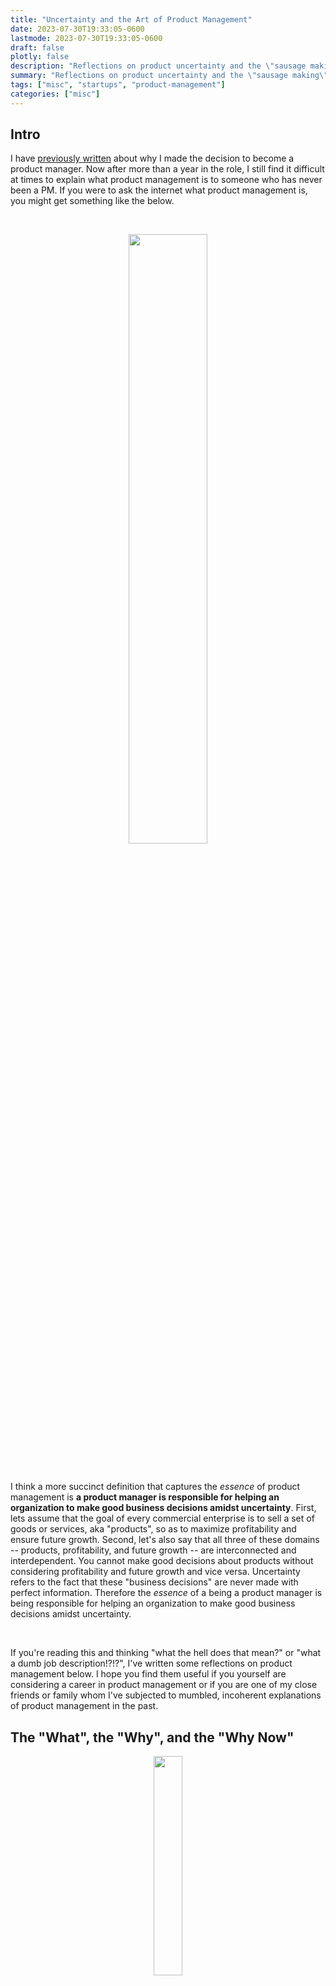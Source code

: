 ```yaml
---
title: "Uncertainty and the Art of Product Management"
date: 2023-07-30T19:33:05-0600
lastmode: 2023-07-30T19:33:05-0600
draft: false
plotly: false
description: "Reflections on product uncertainty and the \"sausage making\" that goes in to making good product decisions."
summary: "Reflections on product uncertainty and the \"sausage making\" that goes in to making good product decisions."
tags: ["misc", "startups", "product-management"]
categories: ["misc"]
---
```


## Intro

I have [previously written](/career-change/) about why I made the decision to become a product manager. Now after more than a year in the role, I still find it difficult at times to explain what product management is to someone who has never been a PM. If you were to ask the internet what product management is, you might get something like the below.

<br>

<p align="center">
    <img src="/img/uncertainty/chat-gpt-product-management.png" height=50%>
</p>

<br>

I think a more succinct definition that captures the *essence* of product management is **a product manager is responsible for helping an organization to make good business decisions amidst uncertainty**. First, lets assume that the goal of every commercial enterprise is to sell a set of goods or services, aka "products", so as to maximize profitability and ensure future growth. Second, let's also say that all three of these domains -- products, profitability, and future growth -- are interconnected and interdependent. You cannot make good decisions about products without considering profitability and future growth and vice versa. Uncertainty refers to the fact that these "business decisions" are never made with perfect information. Therefore the *essence* of a being a product manager is being responsible for helping an organization to make good business decisions amidst uncertainty. 

<br>

If you're reading this and thinking "what the hell does that mean?" or "what a dumb job description!?!?", I've written some reflections on product management below. I hope you find them useful if you yourself are considering a career in product management or if you are one of my close friends or family whom I've subjected to mumbled, incoherent explanations of product management in the past.

## The "What", the "Why", and the "Why Now"

<p align="center">
    <img src="https://canny.io/blog/wp-content/uploads/2023/05/image-3.png" height=30%>
</p>

This section comes primarily from a friend and mentor, Parilee Wang. Before ever becoming a PM, Parilee told me that the primary responsibilities of a a product manager are *owning* the "What", the "Why", and the "Why Now". The "What" is short for "What is the customer problem that the business is trying to solve?". The "Why" is short for "Why is this problem something the business should solve?". Finally, the "Why Now" is short for "Why should the business solve this problem *NOW* as opposed to focusing on something else?". Together these three questions represent a framework for understanding and prioritizing the customer problems that a business should work towards solving. 

<br>

What does it mean to *own* these questions? In my experience, it is more complicated than simply having an answer for each. I've come to believe that *owning* the "What", the "Why", and the "Why Now" means that you, as a product manager, are the person responsible for making sure the company, as a collective organization, has an answer to each of these questions. I think a common misconception of product management is that you are responsible for coming up the with answers, but the truth is that you're actually responsible for helping the business to find them. The difference is subtle but important. More often than not, the answer to any of these three questions can be found within the business and the job of a PM is to ask the right questions and build consensus. In the instances where answers to the questions cannot be easily found *within* the company, a PM should be helping to lead the search rather than going on a solo mission to determine the answers. Taken together this means somewhat paradoxically that even though a good product manager *owns* the answers to the "What", the "Why", and the "Why Now", as a rule of thumb, a product manager should always be asking more questions about the "What", the "Why", and the "Why Now" than he or she is ever answering. 

## Decisions and Deadlines

The "What", the "Why", and the "Why Now" is a framework for understanding how to prioritize the importance of business problems but the job of a product manager doesn't end here. PMs are also responsible for *execution*, i.e. helping to create and bring solutions to customer problems to market. Again, responsible does not mean that PMs are the only owns who make decisions and take action when bringing a product to market. This is probably a generous analogy but I think that this part of the PM job remit is similar to being the conductor of a symphony orchestra. And if you're wondering, ["Why do orchestras need conductors?"](https://www.npr.org/sections/deceptivecadence/2012/11/27/165677915/do-orchestras-really-need-conductors), please bear with me. 

<br>

<p align=center>
    <img src="https://media.npr.org/assets/img/2012/11/21/leonard-bernstein_custom-958733251cfd600f18c260c6e752d3bc85cb4f81-s1600-c85.webp" height=30%>
    <p>
        <strong>Does This Guy Matter? </strong>Conductor Leonard Bernstein during rehearsal with the Cincinnati Symphony at Carnegie Hall in 1977.
    </p>
    :backhand_index_pointing_up: James Garrett/New York Daily News via Getty Images 
<p>


<br>

Product Managers should not take a hands-on role in bringing a product to market. Similarly, conductors never pick up a violin mid performance. Instead, the best course of action for PMs is to take an incredibly active role *conducting* (see what I did there) efforts across teams and making sure that all teams are working in *harmony* (got ya again) to create the best possible solution for the business. But the conductor analogy goes even further than this. I would argue that the most important quality a conductor brings to the orchestra is their initial idea of how to make a piece of music as appealing as possible to an audience. Some people may think that conductors are strict authoritarians, but I believe that the best conductors aren't beholden to their initial ideas and instead use them as a launch pad to create something unique with the rest of the orchestra during performances and rehearsals. 

<br>

A good product manager must have an idea of what the product solution should *sound like* (so to speak) but equally important they need to be willing to iterate quickly and ask lots of questions of their own suggested solutions. Complex and difficult business problems are complex and difficult because there are no easy or obvious answers. This is the "uncertainty" that PMs must help a business to navigate. Uncertainty can never be removed completely, but great PMs reduce uncertainty at a much faster rate than your average or simply *good* PM. The best PMs do this by working quickly to understand a business problem, i.e. identify the "What", "Why", and "Why Now", and then trying to propose a possible solution. The goal of that initial proposal is not to solve the problem then and there but rather to gather feedback from stakeholders as quickly as possible and then iterate again and again until the collective business feels they have reduced uncertainty to a point where development and go-to-market activity can begin with an acceptable risk of miss-investment of company resources.

<br>

<p align="center">
    <img src="/img/uncertainty/uncertainty-pm-chart.png" height=50%>
</p>

<br>

What about roadmaps and deadlines? A good product roadmap contains product features with well defined "What", "Why", and "Why Now". Additionally, it will contain high-confidence estimates of when these features will be made available to customers. Like every other aspect of product decision making, deadlines are initially made amidst some uncertainty and are normally subject to some change. Deadlines or rather, "estimated delivery dates", are incredibly important because without them it is impossible to make informed product decisions. Great product teams are good at de-risking the uncertainty around deadlines before communicating them to stakeholders. Product teams that prioritize deadlines above all else do so at the risk of increasing the chance of miss-investment of company resources by reducing the amount of time for the company to iterate on product solutions before finding and investing in the *right* solution.

## Trust is Everything

> Trust is the currency of speed. 

:backhand_index_pointing_up: Rick Wimer, Vareto engineer, self-described Cloud Cowboy

<br>

As I've said previously, having the job title of "product manager" means that you are responsible for helping an organization to make good business decisions amidst uncertainty. Said differently, the organization *trusts* you to help them to make good business decisions. The importance of this trust cannot be understated. When a new PM first joins a company, they inherit a base level of trust from the team who hired them. This base level of trust has been established at least partially by the ability of the Product Team -- or in the case of a first PM hire, the leadership team -- to demonstrate an ability to make good business decisions over time. If the product team is a great product team, then the base level of trust inherited by the new PM may already be fairly high. Even in the opposite case, the remit of a product manager remains the same but low levels of trust will prohibit a PM from being able to quickly iterate and reduce uncertainty via interactions with internal and external stakeholders. Higher levels of trust between teams encourages open, honest, and quick feedback loops as PMs help organizations to iterate to reduce uncertainty. 

<br> 

A funny thing about trust...Trust isn't built solely by helping the business achieve good outcomes. I like to think that two or more people choose to trust each other because of mutual interest, respect, and a bit of game theory. Mutual interest, in the case of a PM and stakeholders, is best understood as the success of the company or product. Respect is simply honoring co-workers equally as both colleagues and also individuals who have interests and pursuits beyond an immediate work problem. Finally, *game theory* is a way of saying that PMs and their stakeholders are engaged in a repeated games and trusting one another leads to better shared outcomes than distrust. Great PMs constantly nurture trust because they understand how important it is to their own success and correspondingly the success of the business. 